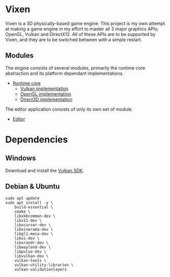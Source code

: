 # Vixen

Vixen is a 3D physically-based game engine. This project is my own attempt at making a game engine
in my effort to master all 3 major graphics APIs; OpenGL, Vulkan and DirectX12. All of these APIs
are to be supported by Vixen, and they are to be switched between with a simple restart.

## Modules

The engine consists of several modules, primarily the runtime core abstraction and its platform dependant
implementations.

- [Runtime core](core)
  - [Vulkan implementation](platform/vulkan)
  - [OpenGL implementation](platform/opengl)
  - [Direct3D implementation](platform/d3d12)

The editor application consists of only its own set of module.

- [Editor](editor)

# Dependencies

## Windows

Download and install the [Vulkan SDK](https://vulkan.lunarg.com/).

## Debian & Ubuntu

```
sudo apt update
sudo apt install -y \
    build-essential \
    cmake \
    libxkbcommon-dev \
    libx11-dev \
    libxcursor-dev \
    libxinerama-dev \
    libgl1-mesa-dev \
    libxi-dev \
    libxrandr-dev \
    libwayland-dev \
    libpulse-dev \
    libvulkan-dev \
    vulkan-tools \
    vulkan-utility-libraries \
    vulkan-validationlayers
```
